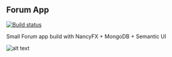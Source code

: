 ﻿## Forum App

[![Build status](https://ci.appveyor.com/api/projects/status/j9p6ukv6truhm0lq/branch/master?svg=true)](https://ci.appveyor.com/project/edmarfelipe/forumapp/branch/master)

Small Forum app build with NancyFX + MongoDB + Semantic UI

![alt text](https://raw.githubusercontent.com/edmarfelipe/ForumApp/master/home.png "Home Forum App")
